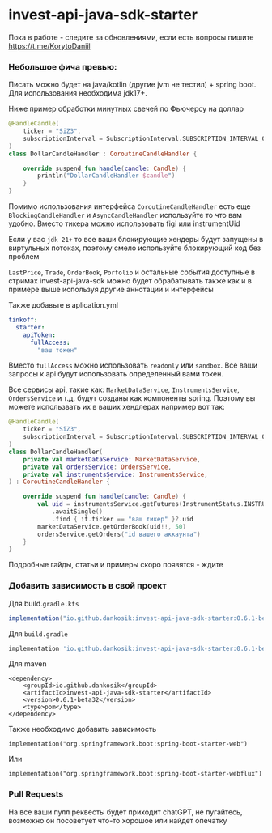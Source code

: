 # invest-api-java-sdk-starter

Пока в работе - следите за обновлениями, если есть вопросы пишите https://t.me/KorytoDaniil

### Небольшое фича превью:
Писать можно будет на java/kotlin (другие jvm не тестил) + spring boot. Для использования необходима jdk17+.

Ниже пример обработки минутных свечей по Фьючерсу на доллар
```kotlin
@HandleCandle(
    ticker = "SiZ3",
    subscriptionInterval = SubscriptionInterval.SUBSCRIPTION_INTERVAL_ONE_MINUTE
)
class DollarCandleHandler : CoroutineCandleHandler {

    override suspend fun handle(candle: Candle) {
        println("DollarCandleHandler $candle")
    }
}
```

Помимо использования интерфейса `CoroutineCandleHandler` есть еще `BlockingCandleHandler` и `AsyncCandleHandler` используйте то что вам удобно. Вместо тикера можно использовать figi или instrumentUid

Если у вас `jdk 21+` то все ваши блокирующие хендеры будут запущены в виртульных потоках, поэтому смело используйте блокирующий код без проблем 

`LastPrice`, `Trade`, `OrderBook`, `Porfolio` и остальные события доступные в стримах invest-api-java-sdk можно будет обрабатывать также как и в примере выше используя другие аннотации и интерфейсы

Также добавьте в aplication.yml

```yml
tinkoff:
  starter:
    apiToken:
      fullAccess:
        "ваш токен"
```

Вместо `fullAccess` можно использовать `readonly` или `sandbox`. Все ваши запросы к api будут использовать определенный вами токен. 

Все сервисы api, такие как: `MarketDataService`, `InstrumentsService`, `OrdersService` и т.д.  будут созданы как компоненты spring. Поэтому вы можете использвать их в ваших хендлерах например вот так:

```kotlin
@HandleCandle(
    ticker = "SiZ3",
    subscriptionInterval = SubscriptionInterval.SUBSCRIPTION_INTERVAL_ONE_MINUTE
)
class DollarCandleHandler(
    private val marketDataService: MarketDataService,
    private val ordersService: OrdersService,
    private val instrumentsService: InstrumentsService,
) : CoroutineCandleHandler {

    override suspend fun handle(candle: Candle) {
        val uid = instrumentsService.getFutures(InstrumentStatus.INSTRUMENT_STATUS_BASE)
            .awaitSingle()
            .find { it.ticker == "ваш тикер" }?.uid
        marketDataService.getOrderBook(uid!!, 50)
        ordersService.getOrders("id вашего аккаунта")
    }
}
```

Подробные гайды, статьи и примеры скоро появятся - ждите
### Добавить зависимость в свой проект

Для build.`gradle.kts`
```gradle
implementation("io.github.dankosik:invest-api-java-sdk-starter:0.6.1-beta32")
```
Для `build.gradle`
```gradle
implementation 'io.github.dankosik:invest-api-java-sdk-starter:0.6.1-beta32'
```
Для maven
```asciidoc
<dependency>
    <groupId>io.github.dankosik</groupId>
    <artifactId>invest-api-java-sdk-starter</artifactId>
    <version>0.6.1-beta32</version>
    <type>pom</type>
</dependency>
```

Также необходимо добавить зависимость 

```
implementation("org.springframework.boot:spring-boot-starter-web")
```
Или
```asciidoc
implementation("org.springframework.boot:spring-boot-starter-webflux")
```

### Pull Requests

На все ваши пулл реквесты будет приходит chatGPT, не пугайтесь, возможно он посоветует что-то хорошое  или найдет опечатку